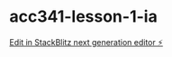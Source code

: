 # acc341-lesson-1-ia

[Edit in StackBlitz next generation editor ⚡️](https://stackblitz.com/~/github.com/irvin2755/acc341-lesson-1-ia)